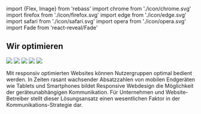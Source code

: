 <!-- @format -->

import {Flex, Image} from 'rebass'
import chrome from './icon/chrome.svg'
import firefox from './icon/firefox.svg'
import edge from './icon/edge.svg'
import safari from './icon/safari.svg'
import opera from './icon/opera.svg'
import Fade from 'react-reveal/Fade'

## Wir optimieren

<Flex flex-direction="column" alignItems="center" justifyContent="center">

<Fade delay={500} duration={500}>
   <Image width={[60,70,80]} src={chrome} style={{margin:20}} />
</Fade>
<Fade delay={1000} duration={500} >
    <Image width={[60,70,80]} src={firefox} style={{margin:20}}/>
</Fade>

<Fade delay={1500} duration={500}>
    <Image width={[60,70,80]} src={edge} style={{margin:20}} />
</Fade>

<Fade delay={2000} duration={500}>
    <Image width={[60,70,80]} src={safari} style={{margin:20}}/>
</Fade>

<Fade delay={2500} duration={500}>
   <Image width={[60,70,80]} src={opera} style={{margin:20}}/>
   </Fade>
</Flex>

Mit responsiv optimierten Websites können Nutzergruppen optimal bedient werden.
In Zeiten rasant wachsender Absatzzahlen von mobilen Endgeräten wie Tablets und Smartphones
bildet Responsive Webdesign die Möglichkeit der geräteunabhängigen Kommunikation.
Für Unternehmen und Website-Betreiber stellt dieser Lösungsansatz einen wesentlichen Faktor
in der Kommunikations-Strategie dar.
